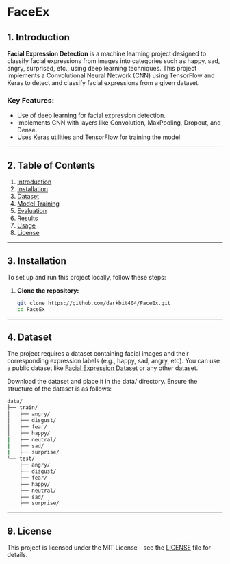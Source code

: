 # FaceEx
## 1. Introduction

**Facial Expression Detection** is a machine learning project designed to classify facial expressions from images into categories such as happy, sad, angry, surprised, etc., using deep learning techniques. This project implements a Convolutional Neural Network (CNN) using TensorFlow and Keras to detect and classify facial expressions from a given dataset.

### Key Features:
- Use of deep learning for facial expression detection.
- Implements CNN with layers like Convolution, MaxPooling, Dropout, and Dense.
- Uses Keras utilities and TensorFlow for training the model.

---

## 2. Table of Contents

1. [Introduction](#1-introduction)
2. [Installation](#3-installation)
3. [Dataset](#4-dataset)
4. [Model Training](#5-model-training)
5. [Evaluation](#6-evaluation)
6. [Results](#7-results)
7. [Usage](#8-usage)
8. [License](#9-license)

---

## 3. Installation

To set up and run this project locally, follow these steps:

1. **Clone the repository:**
   ```bash
   git clone https://github.com/darkbit404/FaceEx.git
   cd FaceEx

---

## 4. Dataset

The project requires a dataset containing facial images and their corresponding expression labels (e.g., happy, sad, angry, etc). You can use a public dataset like [Facial Expression Dataset](https://www.kaggle.com/datasets/aadityasinghal/facial-expression-dataset) or any other dataset.

Download the dataset and place it in the data/ directory.
Ensure the structure of the dataset is as follows:
```bash
data/
├── train/
│   ├── angry/
│   ├── disgust/
│   ├── fear/
│   ├── happy/
|   ├── neutral/
|   ├── sad/
|   ├── surprise/
└── test/
    ├── angry/
    ├── disgust/
    ├── fear/
    ├── happy/
    ├── neutral/
    ├── sad/
    ├── surprise/
```

---

## 9. License

This project is licensed under the MIT License - see the [LICENSE](LICENSE) file for details.
